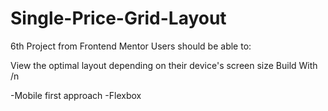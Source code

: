 # Single-Price-Grid-Layout
6th Project from Frontend Mentor
Users should be able to:

View the optimal layout depending on their device's screen size
Build With /n

-Mobile first approach
-Flexbox 
